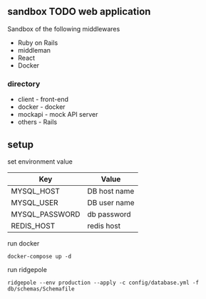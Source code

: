 ## sandbox TODO web application

Sandbox of the following middlewares

* Ruby on Rails
* middleman
* React
* Docker

### directory

* client - front-end
* docker - docker
* mockapi - mock API server
* others - Rails

## setup

set environment value

| Key | Value |
|---|---|
| MYSQL_HOST | DB host name |
| MYSQL_USER | DB user name |
| MYSQL_PASSWORD | db password |
| REDIS_HOST | redis host |

run docker

```
docker-compose up -d
```

run ridgepole

```
ridgepole --env production --apply -c config/database.yml -f db/schemas/Schemafile
```
